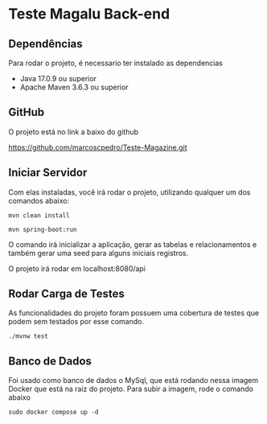 # Teste Magalu Back-end
## Dependências
Para rodar o projeto, é necessario ter instalado as dependencias

* Java 17.0.9 ou superior
* Apache Maven 3.6.3 ou superior

## GitHub
O projeto está no link a baixo do github

https://github.com/marcoscpedro/Teste-Magazine.git

## Iniciar Servidor
Com elas instaladas, você irá rodar o projeto, utilizando qualquer um dos comandos abaixo:
```
mvn clean install

mvn spring-boot:run
```
O comando irá inicializar a aplicação, gerar as tabelas e relacionamentos e também gerar uma seed para alguns iniciais registros.

O projeto irá rodar em localhost:8080/api

## Rodar Carga de Testes
As funcionalidades do projeto foram possuem uma cobertura de testes que podem sem testados por esse comando.
```
./mvnw test
```
## Banco de Dados
Foi usado como banco de dados o MySql, que está rodando nessa imagem Docker que está na raiz do projeto. Para subir a imagem, rode o comando abaixo
```
sudo docker compose up -d
```